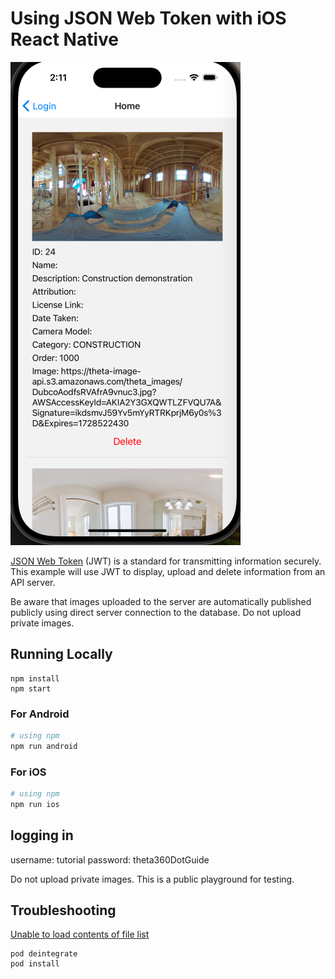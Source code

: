 # Using JSON Web Token with iOS React Native

![screenshot](readme_assets/ios_screenshot.png)

[JSON Web Token](https://en.wikipedia.org/wiki/JSON_Web_Token)
(JWT) is a standard for transmitting information securely.
This example will use JWT to display, upload and delete information from an
API server.

Be aware that images uploaded to the server are automatically published
publicly using direct server connection to the database.  Do not upload
private images.

## Running Locally

```text
npm install
npm start
```

### For Android

```bash
# using npm
npm run android
```

### For iOS

```bash
# using npm
npm run ios
```

## logging in

username: tutorial
password: theta360DotGuide

Do not upload private images.  This is a public playground for testing.

## Troubleshooting

[Unable to load contents of file list](https://stackoverflow.com/questions/55505991/xcode-10-2-update-issue-build-system-error-1-unable-to-load-contents-of-file-l)

```text
pod deintegrate
pod install
```
